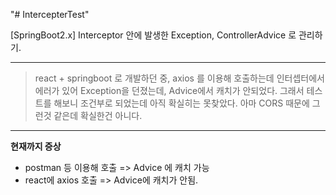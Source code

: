 "# IntercepterTest" 


[SpringBoot2.x] Interceptor 안에 발생한 Exception, ControllerAdvice 로 관리하기.

---


> react + springboot 로 개발하던 중, axios 를 이용해 호출하는데 인터셉터에서 에러가 있어 Exception을 던졌는데, Advice에서 캐치가 안되었다. 그래서 테스트를 해보니 조건부로 되었는데 아직 확실히는 못찾았다. 아마 CORS 때문에 그런것 같은데 확실한건 아니다.

---

**현재까지 증상**
- postman 등 이용해 호출 => Advice 에 캐치 가능
- react에 axios 호출 => Advice에 캐치가 안됨.
